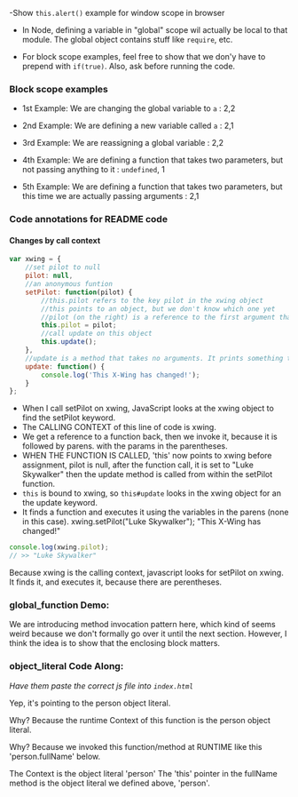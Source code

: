 
-Show `this.alert()` example for window scope in browser

- In Node, defining a variable in "global" scope wil actually be local to that module. The global object contains stuff like `require`, etc.

- For block scope examples, feel free to show that we don'y have to prepend with `if(true)`. Also, ask before running the code.

### Block scope examples
- 1st Example: We are changing the global variable to `a` : 2,2


- 2nd Example: We are defining a new variable called `a` : 2,1


- 3rd Example: We are reassigning a global variable : 2,2


- 4th Example: We are defining a function that takes two parameters, but not passing anything to it : `undefined`, 1


- 5th Example: We are defining a function that takes two parameters, but this time we are actually passing arguments : 2,1

### Code annotations for README code
#### Changes by call context
```js
var xwing = {
    //set pilot to null
    pilot: null,
    //an anonymous funtion
    setPilot: function(pilot) {
        //this.pilot refers to the key pilot in the xwing object
        //this points to an object, but we don't know which one yet
        //pilot (on the right) is a reference to the first argument that is being passed to (anonymous) function that is //assigned to the setPilot property
        this.pilot = pilot;
        //call update on this object
        this.update();
    },
    //update is a method that takes no arguments. It prints something to the console.
    update: function() {
        console.log('This X-Wing has changed!');
    }
};
```

* When I call setPilot on xwing, JavaScript looks at the xwing object to find the setPilot keyword.
* The CALLING CONTEXT of this line of code is xwing.
* We get a reference to a function back, then we invoke it, because it is followed by parens. with the params in the parentheses.
* WHEN THE FUNCTION IS CALLED, 'this' now points to xwing before assignment, pilot is null, after the function call, it is set to "Luke Skywalker" then the update method is called from within the setPilot function.
* `this` is bound to xwing, so `this#update` looks in the xwing object for an the update keyword.
* It finds a function and executes it using the variables in the parens (none in this case).
xwing.setPilot("Luke Skywalker");
"This X-Wing has changed!"

```js
console.log(xwing.pilot);
// >> "Luke Skywalker"
```

Because xwing is the calling context, javascript looks for setPilot on xwing. It finds it, and executes it, because there are perentheses.

### global_function Demo:
We are introducing method invocation pattern here, which kind of seems weird because we don't formally go over it until the next section. However, I think the idea is to show that the enclosing block matters.

### object_literal Code Along:
*Have them paste the correct js file into `index.html`*

Yep, it's pointing to the person object literal.

Why? Because the runtime Context of this function is
the person object literal.

Why? Because we invoked this function/method at RUNTIME like this 'person.fullName' below.

The Context is the object literal 'person'
The 'this' pointer in the fullName method is the object literal we defined above, 'person'.
